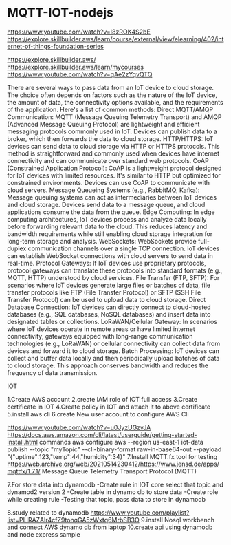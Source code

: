 # MQTT-IOT-nodejs

https://www.youtube.com/watch?v=I8zROK4S2bE
https://explore.skillbuilder.aws/learn/course/external/view/elearning/402/internet-of-things-foundation-series

https://explore.skillbuilder.aws/
https://explore.skillbuilder.aws/learn/mycourses	
https://www.youtube.com/watch?v=qAe2zYqvQTQ

There are several ways to pass data from an IoT device to cloud storage. The choice often depends on factors such as the nature of the IoT device, the amount of data, the connectivity options available, and the requirements of the application. Here's a list of common methods:
Direct MQTT/AMQP Communication: MQTT (Message Queuing Telemetry Transport) and AMQP (Advanced Message Queuing Protocol) are lightweight and efficient messaging protocols commonly used in IoT. Devices can publish data to a broker, which then forwards the data to cloud storage.
HTTP/HTTPS: IoT devices can send data to cloud storage via HTTP or HTTPS protocols. This method is straightforward and commonly used when devices have internet connectivity and can communicate over standard web protocols.
CoAP (Constrained Application Protocol): CoAP is a lightweight protocol designed for IoT devices with limited resources. It's similar to HTTP but optimized for constrained environments. Devices can use CoAP to communicate with cloud servers.
Message Queueing Systems (e.g., RabbitMQ, Kafka): Message queuing systems can act as intermediaries between IoT devices and cloud storage. Devices send data to a message queue, and cloud applications consume the data from the queue.
Edge Computing: In edge computing architectures, IoT devices process and analyze data locally before forwarding relevant data to the cloud. This reduces latency and bandwidth requirements while still enabling cloud storage integration for long-term storage and analysis.
WebSockets: WebSockets provide full-duplex communication channels over a single TCP connection. IoT devices can establish WebSocket connections with cloud servers to send data in real-time.
Protocol Gateways: If IoT devices use proprietary protocols, protocol gateways can translate these protocols into standard formats (e.g., MQTT, HTTP) understood by cloud services.
File Transfer (FTP, SFTP): For scenarios where IoT devices generate large files or batches of data, file transfer protocols like FTP (File Transfer Protocol) or SFTP (SSH File Transfer Protocol) can be used to upload data to cloud storage.
Direct Database Connection: IoT devices can directly connect to cloud-hosted databases (e.g., SQL databases, NoSQL databases) and insert data into designated tables or collections.
LoRaWAN/Cellular Gateway: In scenarios where IoT devices operate in remote areas or have limited internet connectivity, gateways equipped with long-range communication technologies (e.g., LoRaWAN) or cellular connectivity can collect data from devices and forward it to cloud storage.
Batch Processing: IoT devices can collect and buffer data locally and then periodically upload batches of data to cloud storage. This approach conserves bandwidth and reduces the frequency of data transmission.



IOT

1.Create AWS account 
2.create IAM role of IOT full access
3.Create  certificate in IOT 
4.Create policy in IOT and attach it to above certificate 
5.install aws cli
6.create New user account to configure AWS Cli

https://www.youtube.com/watch?v=u0JyzUGzvJA
https://docs.aws.amazon.com/cli/latest/userguide/getting-started-install.html
commands
aws  configure 
aws --region us-east-1 iot-data publish  --topic "myTopic" --cli-binary-format raw-in-base64-out --payload "{\"uptime\":123,\"temp\":44,\"humidity\":34}"
7.Install MQTT.fx tool for testing
https://web.archive.org/web/20210514230412/https://www.jensd.de/apps/mqttfx/1.7.1/
Message Queue Telemetry Transport Protocol (MQTT)

7.For store data into dynamodb 
-Create rule in IOT core select that topic and dynamod2 version 2
-Create table in dynamo db to store data 
-Create role while creating rule 
-Testing that topic,  pass data to store in dynamodb

8.study related to dynamodb
https://www.youtube.com/playlist?list=PLIRAZAlr4cfZ9tonqGA5zWxtq6MrbSB3O
9.install Nosql workbench and connect AWS dynamo db from laptop 
10.create api using dynamodb and node express sample

